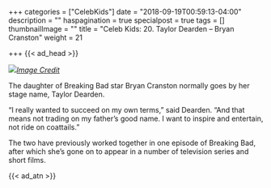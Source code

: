 +++
categories = ["CelebKids"]
date = "2018-09-19T00:59:13-04:00"
description = ""
haspagination = true
specialpost = true
tags = []
thumbnailImage = ""
title = "Celeb Kids: 20. Taylor Dearden – Bryan Cranston"
weight = 21

+++
{{< ad_head >}}

![](/uploads/13.jpg)[_Image Credit_](http://americanupbeat.com/kids-of-famous-parents-where-are-they-now/15/)

The daughter of Breaking Bad star Bryan Cranston normally goes by her stage name, Taylor Dearden.

“I really wanted to succeed on my own terms,” said Dearden. “And that means not trading on my father’s good name. I want to inspire and entertain, not ride on coattails.”

The two have previously worked together in one episode of Breaking Bad, after which she’s gone on to appear in a number of television series and short films.

{{< ad_atn >}}
